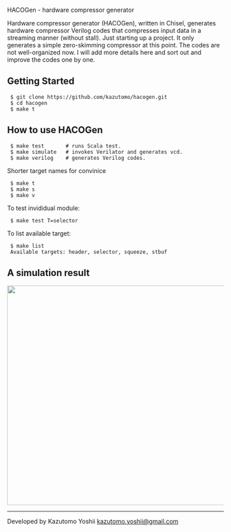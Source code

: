 HACOGen - hardware compressor generator


Hardware compressor generator (HACOGen), written in Chisel, generates
hardware compressor Verilog codes that compresses input data in a
streaming manner (without stall).  Just starting up a project. It only
generates a simple zero-skimming compressor at this point. The codes
are not well-organized now. I will add more details here and sort out
and improve the codes one by one.


Getting Started
---------------

     $ git clone https://github.com/kazutomo/hacogen.git
     $ cd hacogen
     $ make t


How to use HACOGen
--------------

     $ make test       # runs Scala test.
     $ make simulate   # invokes Verilator and generates vcd.
     $ make verilog    # generates Verilog codes.

Shorter target names for convinice

     $ make t
     $ make s
     $ make v

To test invididual module:

     $ make test T=selector

To list available target:

     $ make list
     Available targets: header, selector, squeeze, stbuf


A simulation result
-------------------

<img src="https://raw.githubusercontent.com/kazutomo/hacogen/master/figs/haco-wave.png"  width="512" />


----
Developed by Kazutomo Yoshii <kazutomo.yoshii@gmail.com>
